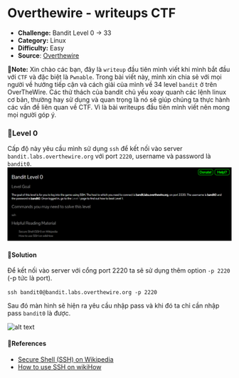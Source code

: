 # Overthewire - writeups CTF

- **Challenge:** Bandit Level 0 -> 33
- **Category:** Linux
- **Difficulty:** Easy
- **Source**: [Overthewire](https://overthewire.org/wargames/bandit/)

**📝Note:** Xin chào các bạn, đây là ```writeup``` đầu tiên mình viết khi mình bắt đầu với ```CTF``` và đặc biệt là ```Pwnable```. Trong bài viết này, mình xin chia sẻ với mọi người về hướng tiếp cận và cách giải của mình về 34 level ```bandit``` ở trên OverTheWire. Các thử thách của bandit chủ yếu xoay quanh các lệnh linux cơ bản, thường hay sử dụng và quan trọng là nó sẽ giúp chúng ta thực hành các vấn đề liên quan về CTF. Vì là bài writeups đầu tiên mình viết nên mong mọi người góp ý.

### 🚩Level 0
Cấp độ này yêu cầu mình sử dụng ```ssh``` để kết nối vào server ```bandit.labs.overthewire.org``` với port ```2220```, username và password là ```bandit0```.
![alt text](img/level0.png)

#### 💁Solution
Để kết nối vào server với cổng port 2220 ta sẽ sử dụng thêm option ```-p 2220``` (-p tức là port).

```ssh bandit0@bandit.labs.overthewire.org -p 2220```

Sau đó màn hình sẽ hiện ra yêu cầu nhập pass và khi đó ta chỉ cần nhập pass ```bandit0``` là được.

![alt text](img/level0-1.png)

####  📌References
- [Secure Shell (SSH) on Wikipedia](https://en.wikipedia.org/wiki/Secure_Shell) <br>
- [How to use SSH on wikiHow](https://www.wikihow.com/Use-SSH)